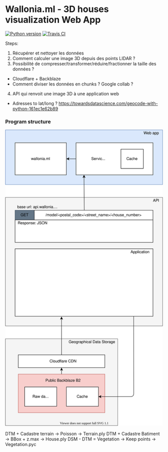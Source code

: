 # Wallonia.ml - 3D houses visualization Web App
[![Python version](https://img.shields.io/badge/Python-3.8-blue.svg)](https://www.python.org/downloads/release/python-380/) [![Travis CI](https://api.travis-ci.org/Joffreybvn/3D_houses.svg?branch=main)](https://travis-ci.org/github/Joffreybvn/3D_houses)

Steps:
1. Récupérer et nettoyer les données
2. Comment calculer une image 3D depuis des points LIDAR ?
3. Possibilité de compresser/transformer/réduire/fractionner la taille des données ?
 - Cloudflare + Backblaze
 - Comment diviser les données en chunks ? Google collab ?
4. API qui renvoit une image 3D à une application web
  - Adresses to lat/long ? https://towardsdatascience.com/geocode-with-python-161ec1e62b89


### Program structure

<p align="center">
    <img src="https://raw.githubusercontent.com/Joffreybvn/3D_houses/main/doc/program_structure.svg">
</p>


DTM + Cadastre terrain -> Poisson -> Terrain.ply
DTM + Cadastre Batiment -> BBox + z.max -> House.ply
DSM - DTM = Vegetation -> Keep points -> Vegetation.pyc
